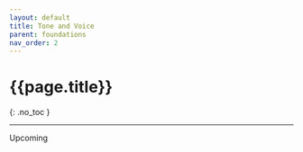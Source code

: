 ```yaml
---
layout: default
title: Tone and Voice
parent: foundations
nav_order: 2
---
```


# {{page.title}}
{: .no_toc }

---

Upcoming
